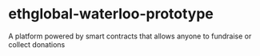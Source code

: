 # ethglobal-waterloo-prototype
A platform powered by smart contracts that allows anyone to fundraise or collect donations
